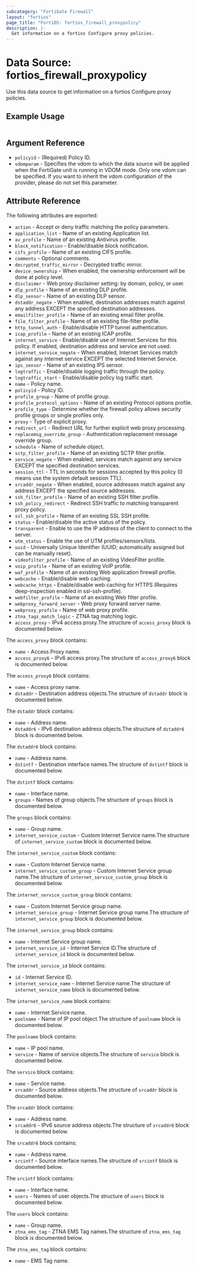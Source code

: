 ```yaml
---
subcategory: "FortiGate Firewall"
layout: "fortios"
page_title: "FortiOS: fortios_firewall_proxypolicy"
description: |-
  Get information on a fortios Configure proxy policies.
---
```


# Data Source: fortios_firewall_proxypolicy
Use this data source to get information on a fortios Configure proxy policies.


## Example Usage

```hcl

```

## Argument Reference

* `policyid` - (Required) Policy ID.
* `vdomparam` - Specifies the vdom to which the data source will be applied when the FortiGate unit is running in VDOM mode. Only one vdom can be specified. If you want to inherit the vdom configuration of the provider, please do not set this parameter.

## Attribute Reference

The following attributes are exported:

* `action` - Accept or deny traffic matching the policy parameters.
* `application_list` - Name of an existing Application list.
* `av_profile` - Name of an existing Antivirus profile.
* `block_notification` - Enable/disable block notification.
* `cifs_profile` - Name of an existing CIFS profile.
* `comments` - Optional comments.
* `decrypted_traffic_mirror` - Decrypted traffic mirror.
* `device_ownership` - When enabled, the ownership enforcement will be done at policy level.
* `disclaimer` - Web proxy disclaimer setting: by domain, policy, or user.
* `dlp_profile` - Name of an existing DLP profile.
* `dlp_sensor` - Name of an existing DLP sensor.
* `dstaddr_negate` - When enabled, destination addresses match against any address EXCEPT the specified destination addresses.
* `emailfilter_profile` - Name of an existing email filter profile.
* `file_filter_profile` - Name of an existing file-filter profile.
* `http_tunnel_auth` - Enable/disable HTTP tunnel authentication.
* `icap_profile` - Name of an existing ICAP profile.
* `internet_service` - Enable/disable use of Internet Services for this policy. If enabled, destination address and service are not used.
* `internet_service_negate` - When enabled, Internet Services match against any internet service EXCEPT the selected Internet Service.
* `ips_sensor` - Name of an existing IPS sensor.
* `logtraffic` - Enable/disable logging traffic through the policy.
* `logtraffic_start` - Enable/disable policy log traffic start.
* `name` - Policy name.
* `policyid` - Policy ID.
* `profile_group` - Name of profile group.
* `profile_protocol_options` - Name of an existing Protocol options profile.
* `profile_type` - Determine whether the firewall policy allows security profile groups or single profiles only.
* `proxy` - Type of explicit proxy.
* `redirect_url` - Redirect URL for further explicit web proxy processing.
* `replacemsg_override_group` - Authentication replacement message override group.
* `schedule` - Name of schedule object.
* `sctp_filter_profile` - Name of an existing SCTP filter profile.
* `service_negate` - When enabled, services match against any service EXCEPT the specified destination services.
* `session_ttl` - TTL in seconds for sessions accepted by this policy (0 means use the system default session TTL).
* `srcaddr_negate` - When enabled, source addresses match against any address EXCEPT the specified source addresses.
* `ssh_filter_profile` - Name of an existing SSH filter profile.
* `ssh_policy_redirect` - Redirect SSH traffic to matching transparent proxy policy.
* `ssl_ssh_profile` - Name of an existing SSL SSH profile.
* `status` - Enable/disable the active status of the policy.
* `transparent` - Enable to use the IP address of the client to connect to the server.
* `utm_status` - Enable the use of UTM profiles/sensors/lists.
* `uuid` - Universally Unique Identifier (UUID; automatically assigned but can be manually reset).
* `videofilter_profile` - Name of an existing VideoFilter profile.
* `voip_profile` - Name of an existing VoIP profile.
* `waf_profile` - Name of an existing Web application firewall profile.
* `webcache` - Enable/disable web caching.
* `webcache_https` - Enable/disable web caching for HTTPS (Requires deep-inspection enabled in ssl-ssh-profile).
* `webfilter_profile` - Name of an existing Web filter profile.
* `webproxy_forward_server` - Web proxy forward server name.
* `webproxy_profile` - Name of web proxy profile.
* `ztna_tags_match_logic` - ZTNA tag matching logic.
* `access_proxy` - IPv4 access proxy.The structure of `access_proxy` block is documented below.

The `access_proxy` block contains:

* `name` - Access Proxy name.
* `access_proxy6` - IPv6 access proxy.The structure of `access_proxy6` block is documented below.

The `access_proxy6` block contains:

* `name` - Access proxy name.
* `dstaddr` - Destination address objects.The structure of `dstaddr` block is documented below.

The `dstaddr` block contains:

* `name` - Address name.
* `dstaddr6` - IPv6 destination address objects.The structure of `dstaddr6` block is documented below.

The `dstaddr6` block contains:

* `name` - Address name.
* `dstintf` - Destination interface names.The structure of `dstintf` block is documented below.

The `dstintf` block contains:

* `name` - Interface name.
* `groups` - Names of group objects.The structure of `groups` block is documented below.

The `groups` block contains:

* `name` - Group name.
* `internet_service_custom` - Custom Internet Service name.The structure of `internet_service_custom` block is documented below.

The `internet_service_custom` block contains:

* `name` - Custom Internet Service name.
* `internet_service_custom_group` - Custom Internet Service group name.The structure of `internet_service_custom_group` block is documented below.

The `internet_service_custom_group` block contains:

* `name` - Custom Internet Service group name.
* `internet_service_group` - Internet Service group name.The structure of `internet_service_group` block is documented below.

The `internet_service_group` block contains:

* `name` - Internet Service group name.
* `internet_service_id` - Internet Service ID.The structure of `internet_service_id` block is documented below.

The `internet_service_id` block contains:

* `id` - Internet Service ID.
* `internet_service_name` - Internet Service name.The structure of `internet_service_name` block is documented below.

The `internet_service_name` block contains:

* `name` - Internet Service name.
* `poolname` - Name of IP pool object.The structure of `poolname` block is documented below.

The `poolname` block contains:

* `name` - IP pool name.
* `service` - Name of service objects.The structure of `service` block is documented below.

The `service` block contains:

* `name` - Service name.
* `srcaddr` - Source address objects.The structure of `srcaddr` block is documented below.

The `srcaddr` block contains:

* `name` - Address name.
* `srcaddr6` - IPv6 source address objects.The structure of `srcaddr6` block is documented below.

The `srcaddr6` block contains:

* `name` - Address name.
* `srcintf` - Source interface names.The structure of `srcintf` block is documented below.

The `srcintf` block contains:

* `name` - Interface name.
* `users` - Names of user objects.The structure of `users` block is documented below.

The `users` block contains:

* `name` - Group name.
* `ztna_ems_tag` - ZTNA EMS Tag names.The structure of `ztna_ems_tag` block is documented below.

The `ztna_ems_tag` block contains:

* `name` - EMS Tag name.

